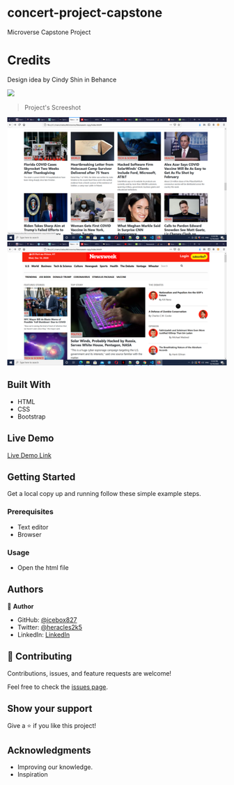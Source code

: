 # concert-project-capstone
Microverse Capstone Project

# Credits
Design idea by Cindy Shin in Behance

![](https://img.shields.io/badge/Microverse-blueviolet)

> Project's Screeshot

![app_screenshot.PNG](https://github.com/icebox827/Newsweek-copy/blob/homepage/app-screenshot.png?raw=true)
![app_screenshot1.PNG](https://github.com/icebox827/Newsweek-copy/blob/homepage/app-screenshot1.png?raw=true)


## Built With

- HTML
- CSS
- Bootstrap

## Live Demo

[Live Demo Link]( https://icebox827.github.io/concert-project-capstone/.)


## Getting Started

Get a local copy up and running follow these simple example steps.

### Prerequisites

- Text editor
- Browser

### Usage

- Open the html file

## Authors

👤 **Author**

- GitHub: [@icebox827](https://github.com/icebox827)
- Twitter: [@heracles2k5](https://twitter.com/@heracles2k5)
- LinkedIn: [LinkedIn](https://www.linkedin.com/in/denis-lafontant-37031439/)


## 🤝 Contributing

Contributions, issues, and feature requests are welcome!

Feel free to check the [issues page](https://github.com/icebox827/concert-project-capstone/issues/1).

## Show your support

Give a ⭐️ if you like this project!

## Acknowledgments

- Improving our knowledge.
- Inspiration
